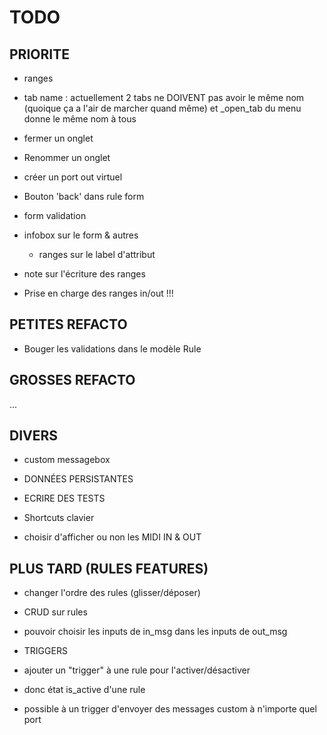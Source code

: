 # TODO

## PRIORITE

- ranges

- tab name : actuellement 2 tabs ne DOIVENT pas avoir le même nom (quoique ça
a l'air de marcher quand même) et _open_tab du menu donne le même nom à tous

- fermer un onglet
- Renommer un onglet

- créer un port out virtuel

- Bouton 'back' dans rule form

- form validation

- infobox sur le form & autres
    - ranges sur le label d'attribut

- note sur l'écriture des ranges

- Prise en charge des ranges in/out !!!

## PETITES REFACTO

- Bouger les validations dans le modèle Rule

## GROSSES REFACTO

...

## DIVERS

- custom messagebox

- DONNÉES PERSISTANTES

- ECRIRE DES TESTS

- Shortcuts clavier

- choisir d'afficher ou non les MIDI IN & OUT

## PLUS TARD (RULES FEATURES)

- changer l'ordre des rules (glisser/déposer)
- CRUD sur rules

- pouvoir choisir les inputs de in_msg dans les inputs de out_msg

- TRIGGERS
- ajouter un "trigger" à une rule pour l'activer/désactiver
- donc état is_active d'une rule
- possible à un trigger d'envoyer des messages custom à n'importe quel port
